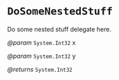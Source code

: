 # `DoSomeNestedStuff`

Do some nested stuff delegate here.

*@param* `System.Int32` x

*@param* `System.Int32` y



*@returns* `System.Int32`